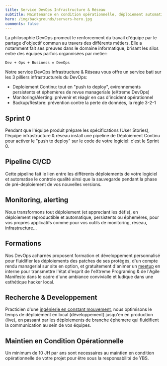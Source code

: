 ```yaml
---
title: Service DevOps Infrastructure & Réseau
subtitle: Maintenance en condition opérationnelle, déploiement automatique continu réseau, processeurs, stockage
hero: /img/backgrounds/servers-hero.jpg
comments: false
---
```


La philosophie DevOps promeut le renforcement du travail d'équipe par le
partage d'objectif commun au travers des différents métiers. Elle a notamment
fait ses preuves dans le domaine informatique, brisant les silos entre des
équipes parfois organnisées par metier:

    Dev + Ops + Business = DevOps

Notre service DevOps Infrastructure & Réseau vous offre un service bati sur les
3 pilliers infrastructurels du DevOps:

- Deploiement Continu: tout en "push to deploy", evironnements persistents et
  éphemères de revue manageriale (eXtreme DevOps)
- Monitoring/Alerting: prévenir et réagir en cas d'incident opérationnel
- Backup/Restore: prévention contre la perte de données, la règle 3-2-1

## Sprint 0

Pendant que l'équipe produit prépare les spécifications (User Stories),
l'équipe infrastructure & réseau install une pipeline de Déploiement Continu
pour activer le "push to deploy" sur le code de votre logiciel: c'est le Sprint
0.

## Pipeline CI/CD

Cette pipeline fait le lien entre les différents déploiements de votre logiciel
et automatise le controle qualité ainsi que la sauvegarde pendant la phase de
pré-deploiement de vos nouvelles versions.

## Monitoring, alerting

Nous transformons tout déploiement (et appreciant les défis), en déploiement
reproductible et automatique, persistents ou éphemères, pour vos propres
applicatifs comme pour vos outils de monitoring, réseau, infrastructure…

## Formations

Nos DevOps acharnés proposent formation et développement personnalisé pour
fluidifier les déploiements des patches de ses protégés, d'un compte rendu
managerial sur site en option, et gratuitement d'animer un
[meetup](https://www.meetup.com/Angouleme-Hack-Dev-Barcamp-1337/) en interne
pour transmettre l'état d'esprit de l'eXtreme Programing & de l'Agile Manifesto
dans le cadre d'une ambiance convivialle et ludique dans une esthétique hacker
local.

## Recherche & Developpement

Practicien d'une [ingénierie en constant
mouvement](https://blog.yourlabs.org/posts/2020-02-08-bigsudo-extreme-devops-hacking-operations/),
nous optimisons le temps de déploiement en local (développement) jusqu'en en
production (live), en passant par les déploiements de branche éphèmere qui
fluidifient la communication au sein de vos équipes.

## Maintien en Condition Opérationnelle

Un minimum de 10 JH par ans sont necessaires au maintien en condition
opérationnelle de votre projet pour être sous la responsabilité de YBS.
